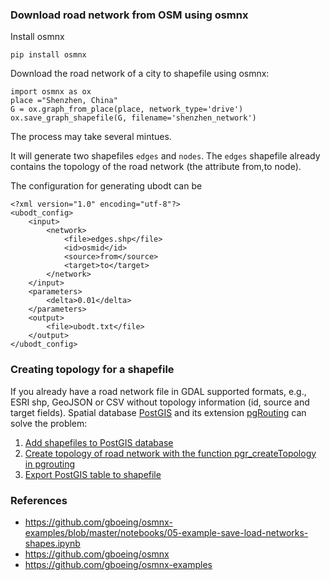 ### Download road network from OSM using osmnx

Install osmnx 
    
    pip install osmnx

Download the road network of a city to shapefile using osmnx:

    import osmnx as ox
    place ="Shenzhen, China"
    G = ox.graph_from_place(place, network_type='drive')
    ox.save_graph_shapefile(G, filename='shenzhen_network')

The process may take several mintues. 

It will generate two shapefiles `edges` and `nodes`. The `edges` shapefile already contains the topology of the road network (the attribute from,to node). 

The configuration for generating ubodt can be 

    <?xml version="1.0" encoding="utf-8"?>
    <ubodt_config>
        <input>
            <network>
                <file>edges.shp</file>
                <id>osmid</id>
                <source>from</source>
                <target>to</target>
            </network>
        </input>
        <parameters>
            <delta>0.01</delta>
        </parameters>
        <output>
            <file>ubodt.txt</file>        
        </output>
    </ubodt_config>

### Creating topology for a shapefile

If you already have a road network file in GDAL supported formats, e.g., ESRI shp, GeoJSON or CSV without topology information (id, source and target fields). Spatial database [PostGIS](http://postgis.net/) and its extension [pgRouting](http://pgrouting.org/) can solve the problem:

1. [Add shapefiles to PostGIS database](https://gis.stackexchange.com/questions/41799/adding-shapefiles-to-postgis-database)
2. [Create topology of road network with the function pgr_createTopology in pgrouting](http://docs.pgrouting.org/2.2/en/src/topology/doc/pgr_createTopology.html)
3. [Export PostGIS table to shapefile](https://gis.stackexchange.com/questions/55206/how-can-i-get-a-shapefile-from-a-postgis-query)

### References

- https://github.com/gboeing/osmnx-examples/blob/master/notebooks/05-example-save-load-networks-shapes.ipynb
- https://github.com/gboeing/osmnx
- https://github.com/gboeing/osmnx-examples



